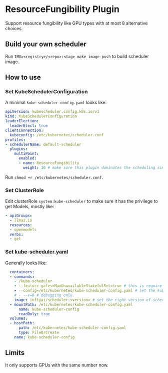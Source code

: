 # ResourceFungibility Plugin

Support resource fungibility like GPU types with at most 8 alternative choices.

## Build your own scheduler

Run `IMG=<registry>/<repo>:<tag> make image-push` to build scheduler image.

## How to use

### Set KubeSchedulerConfiguration

A minimal `kube-scheduler-config.yaml` looks like:

```yaml
apiVersion: kubescheduler.config.k8s.io/v1
kind: KubeSchedulerConfiguration
leaderElection:
  leaderElect: true
clientConnection:
  kubeconfig: /etc/kubernetes/scheduler.conf
profiles:
- schedulerName: default-scheduler
  plugins:
    multiPoint:
      enabled:
      - name: ResourceFungibility
        weight: 10 # make sure this plugin dominates the scheduling since GPU is scarce
```

Run `chmod +r /etc/kubernetes/scheduler.conf`.

### Set ClusterRole

Edit clusterRole `system:kube-scheduler` to make sure it has the privilege to get Models, mostly like:

```yaml
- apiGroups:
  - llmaz.io
  resources:
  - openmodels
  verbs:
  - get
```

### Set kube-scheduler.yaml

Generally looks like:

```yaml
  containers:
  - commands:
    - /kube-scheduler
    - --feature-gates=MaxUnavailableStatefulSet=true # this is require by lws
    - --config=/etc/kubernetes/kube-scheduler-config.yaml # set the kube-scheduler-config.yaml
    # - --v=6 # debugging only.
    image: inftyai/scheduler:<version> # set the right version of scheduler image
  - mountPath: /etc/kubernetes/kube-scheduler-config.yaml
      name: kube-scheduler-config
      readOnly: true
  volumes:
  - hostPath:
      path: /etc/kubernetes/kube-scheduler-config.yaml
      type: FileOrCreate
    name: kube-scheduler-config
```

## Limits

It only supports GPUs with the same number now.

